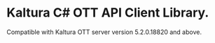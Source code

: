 # Kaltura C# OTT API Client Library.
Compatible with Kaltura OTT server version 5.2.0.18820 and above.

